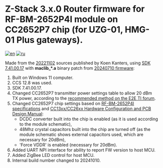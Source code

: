 # Z-Stack 3.x.0 Router firmware for RF-BM-2652P4I module on CC2652P7 chip (for UZG-01, HMG-01 Plus gateways).
[![en](https://img.shields.io/badge/lang-en-blue.svg)](https://github.com/agriadsi/MOD-Z-Stack-Firmware/blob/main/router/README.md)
[![ru](https://img.shields.io/badge/lang-ru-red.svg)](https://github.com/agriadsi/MOD-Z-Stack-Firmware/blob/main/router/README.ru.md)


Made from the [20221102](https://github.com/Koenkk/Z-Stack-firmware/tree/517fbd0d68fc3369c9e49511977aa7594e48d505/router/Z-Stack_3.x.0) sources published by Koen Kanters, using [SDK 7.41.00.17](https://www.ti.com/tool/download/SIMPLELINK-LOWPOWER-F2-SDK/7.41.00.17) with **maclib_*.a** binary patch from [20240710 firmware](https://github.com/Koenkk/Z-Stack-firmware/tree/ab4d8deb8a5203c3fbc7d292ba95083abc3f0bc5/coordinator/Z-Stack_3.x.0):
1. Built on Windows 11 computer.
2. CCS 12.8 was used.
3. SDK 7.41.00.17.
4. Changed CC2652P7 transmitter power settings table to allow 20 dBm TX power, according to the [recommended method on the E2E TI forum](https://e2e.ti.com/support/wireless-connectivity/zigbee-thread-group/zigbee-and-thread/f/zigbee-thread-forum/1274602/launchxl-cc1352p-building-zigbee-network-processor-znp-example-app-for-cc2652p7-chip).
5. Changed CC2652P7 chip settings based on [RF-BM-2652P4I specifications](https://www.rfstariot.com/uploadfile/downloads/RF-BM-2652P4%20RF-BM-2652P4I%20Hardware%20Datasheet%20V1.1_20240823.pdf) and [CC13xx/CC26xx Hardware Configuration and PCB Design Manual](https://www.ti.com/lit/an/swra640h/swra640h.pdf):
   - DCDC converter built into the chip is enabled (as it is used according to the module schematic),
   - 48Mhz crystal capacitors built into the chip are turned off (as the module schematic shows external capacitors used, which are necessary for 20dBm),
   - 'Force VDDR' is enabled (necessary for 20dBm).
6. Added UART NPI interface for ability to report FW version to host MCU.
7. Added ZigBee LED control for host MCU.
8. Internal build number changed to 20241010.
